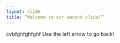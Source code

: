 ```yaml
---
layout: slide
title: “Welcome to our second slide!”
---
```

cvbfghfghfghf
Use the left arrow to go back!
